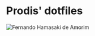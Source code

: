 # Prodis' dotfiles

![Fernando Hamasaki de Amorim](http://company.findhotel.net/images/members/svg/fernando.svg)
